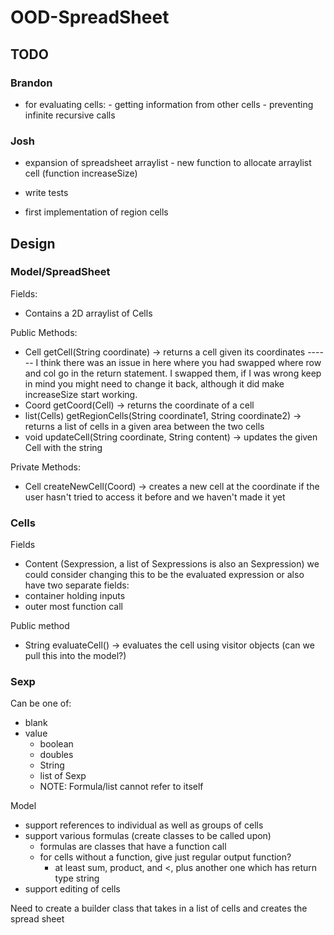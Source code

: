 # OOD-SpreadSheet
## TODO
### Brandon
- for evaluating cells:
        - getting information from other cells
        - preventing infinite recursive calls
        
 ### Josh
- expansion of spreadsheet arraylist
        - new function to allocate arraylist cell (function increaseSize)
- write tests
  
- first implementation of region cells

## Design

### Model/SpreadSheet
Fields:
- Contains a 2D arraylist of Cells

Public Methods:
- Cell getCell(String coordinate) -> returns a cell given its coordinates ------ I think there was an issue in here where you had swapped where row and col go in the return statement. I swapped them, if I was wrong keep in mind you might need to change it back, although it did make increaseSize start working.
- Coord getCoord(Cell) -> returns the coordinate of a cell
- list(Cells) getRegionCells(String coordinate1, String coordinate2) -> returns a list of cells in a given area between the two cells
- void updateCell(String coordinate, String content) -> updates the given Cell with the string

Private Methods:
- Cell createNewCell(Coord) -> creates a new cell at the coordinate if the user hasn't tried to access it before and we haven't made it yet

### Cells
Fields
- Content (Sexpression, a list of Sexpressions is also an Sexpression)
we could consider changing this to be the evaluated expression or also have two separate fields:
- container holding inputs
- outer most function call
        
Public method
- String evaluateCell() -> evaluates the cell using visitor objects (can we pull this into the model?)

### Sexp
Can be one of:
  - blank
  - value
    - boolean
    - doubles
    - String
    - list of Sexp
    - NOTE: Formula/list cannot refer to itself

Model
- support references to individual as well as groups of cells
- support various formulas (create classes to be called upon)
    - formulas are classes that have a function call
    - for cells without a function, give just regular output function?
        - at least sum, product, and <, plus another one which has return type string
- support editing of cells

Need to create a builder class that takes in a list of cells and creates the spread sheet
